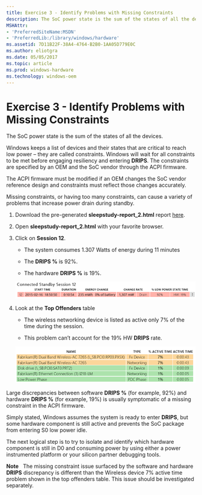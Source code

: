 ```yaml
---
title: Exercise 3 - Identify Problems with Missing Constraints
description: The SoC power state is the sum of the states of all the devices.
MSHAttr:
- 'PreferredSiteName:MSDN'
- 'PreferredLib:/library/windows/hardware'
ms.assetid: 7D11B22F-38A4-4764-B2B0-1AA05D779E0C
ms.author: eliotgra
ms.date: 05/05/2017
ms.topic: article
ms.prod: windows-hardware
ms.technology: windows-oem
---
```


# Exercise 3 - Identify Problems with Missing Constraints


The SoC power state is the sum of the states of all the devices.

Windows keeps a list of devices and their states that are critical to reach low power – they are called constraints. Windows will wait for all constraints to be met before engaging resiliency and entering **DRIPS**. The constraints are specified by an OEM and the SoC vendor through the ACPI firmware.

The ACPI firmware must be modified if an OEM changes the SoC vendor reference design and constraints must reflect those changes accurately.

Missing constraints, or having too many constraints, can cause a variety of problems that increase power drain during standby.

1.  Download the pre-generated **sleepstudy-report\_2.html** report [here](http://download.microsoft.com/download/3/2/E/32E8B553-47F6-4E2A-9109-C6D678FE0EE8/sleepstudy-report_2.mdl).

2.  Open **sleepstudy-report\_2.html** with your favorite browser.

3.  Click on **Session 12**.

    -   The system consumes 1.307 Watts of energy during 11 minutes

    -   The **DRIPS %** is 92%.

    -   The hardware **DRIPS %** is 19%.

    ![Screenshot shows example data of the systems energy consumption.](images/standbylab7.png)

4.  Look at the **Top Offenders** table

    -   The wireless networking device is listed as active only 7% of the time during the session.

    -   This problem can’t account for the 19% HW **DRIPS** rate.

    ![Screenshot shows example table of top offenders.](images/standbylab8.png)

Large discrepancies between software **DRIPS %** (for example, 92%) and hardware **DRIPS %** (for example, 19%) is usually symptomatic of a missing constraint in the ACPI firmware.

Simply stated, Windows assumes the system is ready to enter **DRIPS**, but some hardware component is still active and prevents the SoC package from entering S0 low power idle.

The next logical step is to try to isolate and identify which hardware component is still in D0 and consuming power by using either a power instrumented platform or your silicon partner debugging tools.

**Note**  
The missing constraint issue surfaced by the software and hardware **DRIPS** discrepancy is different than the Wireless device 7% active time problem shown in the top offenders table. This issue should be investigated separately.

 

 

 






